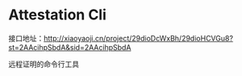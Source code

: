 # Attestation Cli

接口地址：http://xiaoyaoji.cn/project/29dioDcWxBh/29dioHCVGu8?st=2AAcihpSbdA&sid=2AAcihpSbdA

远程证明的命令行工具